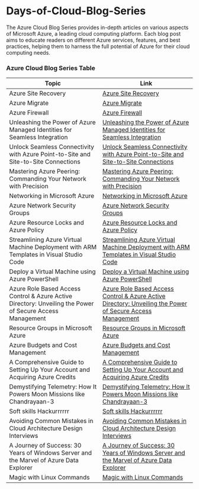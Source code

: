 # Days-of-Cloud-Blog-Series
The Azure Cloud Blog Series provides in-depth articles on various aspects of Microsoft Azure, a leading cloud computing platform. Each blog post aims to educate readers on different Azure services, features, and best practices, helping them to harness the full potential of Azure for their cloud computing needs.

### Azure Cloud Blog Series Table

| Topic                                                                                        | Link                                                                                                                                                  | 
|----------------------------------------------------------------------------------------------|-------------------------------------------------------------------------------------------------------------------------------------------------------|
| Azure Site Recovery                                                                          | [Azure Site Recovery](https://dev.to/beingwizard/azure-site-recovery-4gfn)                                                                            | 
| Azure Migrate                                                                                | [Azure Migrate](https://dev.to/beingwizard/azure-migrate-58n2)                                                                                        | 
| Azure Firewall                                                                               | [Azure Firewall](https://dev.to/beingwizard/azure-firewall-222b)                                                                                      | 
| Unleashing the Power of Azure Managed Identities for Seamless Integration                    | [Unleashing the Power of Azure Managed Identities for Seamless Integration](https://dev.to/beingwizard/unleashing-the-power-of-azure-managed-identities-for-seamless-integration-2kf5)     | 
| Unlock Seamless Connectivity with Azure Point-to-Site and Site-to-Site Connections           | [Unlock Seamless Connectivity with Azure Point-to-Site and Site-to-Site Connections](https://dev.to/beingwizard/unlock-seamless-connectivity-with-azure-point-to-site-and-site-to-site-connections-1caa)  | 
| Mastering Azure Peering: Commanding Your Network with Precision                              | [Mastering Azure Peering: Commanding Your Network with Precision](https://dev.to/beingwizard/mastering-azure-peering-commanding-your-network-with-precision-51e5)  | 
| Networking in Microsoft Azure                                                                | [Networking in Microsoft Azure](https://dev.to/beingwizard/networking-in-microsoft-azure-13h5)                                                        | 
| Azure Network Security Groups                                                                | [Azure Network Security Groups](https://dev.to/beingwizard/azure-network-security-groups-1fhn)                                                        | 
| Azure Resource Locks and Azure Policy                                                        | [Azure Resource Locks and Azure Policy](https://dev.to/beingwizard/100-days-of-cloud-day-8-azure-resource-locks-and-azure-policy-1kin)                | 
| Streamlining Azure Virtual Machine Deployment with ARM Templates in Visual Studio Code       | [Streamlining Azure Virtual Machine Deployment with ARM Templates in Visual Studio Code](https://dev.to/beingwizard/streamlining-azure-virtual-machine-deployment-with-arm-templates-in-visual-studio-code-2ce9)   | 
| Deploy a Virtual Machine using Azure PowerShell                                              | [Deploy a Virtual Machine using Azure PowerShell](https://dev.to/beingwizard/deploy-a-virtual-machine-using-azure-powershell-4gk5)                    | 
| Azure Role Based Access Control & Azure Active Directory: Unveiling the Power of Secure Access Management | [Azure Role Based Access Control & Azure Active Directory: Unveiling the Power of Secure Access Management](https://dev.to/beingwizard/azure-role-based-access-control-azure-active-directory-unveiling-the-power-of-secure-access-management-5gcj)    | 
| Resource Groups in Microsoft Azure                                                           | [Resource Groups in Microsoft Azure](https://dev.to/beingwizard/resource-groups-in-microsoft-azure-5d1a)                                              | 
| Azure Budgets and Cost Management                                                            | [Azure Budgets and Cost Management](https://dev.to/beingwizard/azure-budgets-and-cost-management-37pf)                                                | 
| A Comprehensive Guide to Setting Up Your Account and Acquiring Azure Credits                 | [A Comprehensive Guide to Setting Up Your Account and Acquiring Azure Credits](https://dev.to/beingwizard/a-comprehensive-guide-to-setting-up-your-account-and-acquiring-azure-credits-15d2)    | 
| Demystifying Telemetry: How It Powers Moon Missions like Chandrayaan-3                       | [Demystifying Telemetry: How It Powers Moon Missions like Chandrayaan-3](https://dev.to/beingwizard/demystifying-telemetry-how-it-powers-moon-missions-like-chandrayaan-3-52ka)      | 
| Soft skills Hackurrrrrr                                                                      | [Soft skills Hackurrrrrr](https://dev.to/beingwizard/soft-skills-hackurrrrrr-f99)                                                                    | 
| Avoiding Common Mistakes in Cloud Architecture Design Interviews                             | [Avoiding Common Mistakes in Cloud Architecture Design Interviews](https://dev.to/beingwizard/avoiding-common-mistakes-in-cloud-architecture-design-interviews-p7c)   | 
| A Journey of Success: 30 Years of Windows Server and the Marvel of Azure Data Explorer       | [A Journey of Success: 30 Years of Windows Server and the Marvel of Azure Data Explorer](https://dev.to/beingwizard/a-journey-of-success-30-years-of-windows-server-and-the-marvel-of-azure-data-explorer-49o4)    | 
| Magic with Linux Commands                                                                    | [Magic with Linux Commands](https://dev.to/beingwizard/magic-with-linux-commands-47m1)                                                                | 
